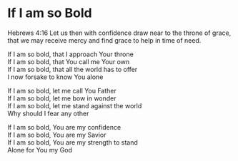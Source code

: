 # If I am so Bold

Hebrews 4:16 Let us then with confidence draw near to the throne of grace, that we may receive mercy and find grace to help in time of need.

If I am so bold, that I approach Your throne  
If I am so bold, that You call me Your own  
If I am so bold, that all the world has to offer  
I now forsake to know You alone

If I am so bold, let me call You Father  
If I am so bold, let me bow in wonder  
If I am so bold, let me stand against the world  
Why should I fear any other

If I am so bold, You are my confidence  
If I am so bold, You are my Savior  
If I am so bold, You are my strength to stand  
Alone for You my God
